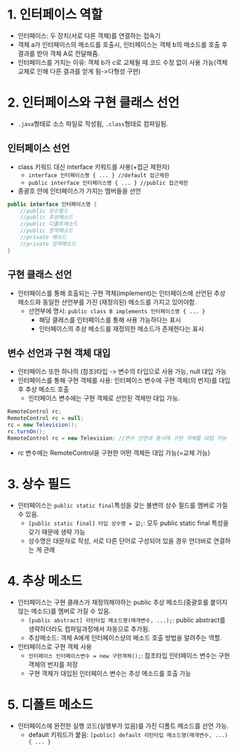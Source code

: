 # 1. 인터페이스 역할
- 인터페이스: 두 장치(서로 다른 객체)를 연결하는 접속기
- 객체 a가 인터페이스의 메소드를 호출시, 인터페이스는 객체 b의 메소드를 호출 후 결과를 받아 객체 A로 전달해줌.
- 인터페이스를 거치는 이유: 객체 b가 c로 교체될 때 코드 수정 없이 사용 가능(객체 교체로 인해 다른 결과를 얻게 됨->다형성 구현)
# 2. 인터페이스와 구현 클래스 선언
- `.java`형태로 소스 파일로 작성됨, `.class`형태로 컴파일됨.
## 인터페이스 선언
- class 키워드 대신 interface 키워드를 사용(+접근 제한자)
  - `interface 인터페이스명 { ... } //default 접근제한`
  - `public interface 인터페이스명 { ... } //public 접근제한`
- 중괄호 안에 인터페이스가 가지는 멤버들을 선언
```java
public interface 인터페이스명 {
    //public 상수필드
    //public 추상메소드
    //public 디폴트메소드
    //public 정적메소드
    //private 메소드
    //private 정적메소드
}
```
## 구현 클래스 선언
- 인터페이스를 통해 호출되는 구현 객체(implement)는 인터페이스에 선언된 추상 메소드와 동일한 선언부를 가진 (재정의된) 메소드를 가지고 있어야함.
  - 선언부에 명시: `public class B implements 인터페이스명 { ... }`
    - 해당 클래스를 인터페이스를 통해 사용 가능하다는 표시
    - 인터페이스의 추상 메소드를 재정의한 메소드가 존재한다는 표시
## 변수 선언과 구현 객체 대입
- 인터페이스 또한 하나의 (참조)타입 -> 변수의 타입으로 사용 가능, null 대입 가능
- 인터페이스를 통해 구현 객체를 사용: 인터페이스 변수에 구현 객체(의 번지)를 대입 후 추상 메소드 호출
  - 인터페이스 변수에는 구현 객체로 선언된 객체만 대입 가능.
```java
RemoteControl rc;
RemoteControl rc = null;
rc = new Television();
rc.turnOn();
RemoteControl rc = new Television; //변수 선언과 동시에 구현 객체를 대입 가능
```
- rc 변수에는 RemoteControl을 구현한 어떤 객체든 대입 가능(=교체 가능)
# 3. 상수 필드
- 인터페이스는 `public static final`특성을 갖는 불변의 상수 필드를 멤버로 가질 수 있음.
  - `[public static final] 타입 상수명 = 값;`: 모두 public static final 특성을 갖기 때문에 생략 가능
  - 상수명은 대문자로 작성, 서로 다른 단어로 구성되어 있을 경우 언더바로 연결하는 게 관례
# 4. 추상 메소드
- 인터페이스는 구현 클래스가 재정의해야하는 public 추상 메소드(중괄호를 붙이지 않는 메소드)를 멤버로 가질 수 있음.
  - `[public abstract] 리턴타입 메소드명(매개변수, ...);`: public abstract를 생략하더라도 컴파일과정에서 자동으로 추가됨.
  - 추상메소드: 객체 A에게 인터페이스상의 메소드 호출 방법을 알려주는 역할.
- 인터페이스로 구현 객체 사용
  - `인터페이스 인터페이스변수 = new 구현객체();`: 참조타입 인터페이스 변수는 구현 객체의 번지를 저장
  - 구현 객체가 대입된 인터페이스 변수는 추상 메소드를 호출 가능
# 5. 디폴트 메소드
- 인터페이스에 완전한 실행 코드(실행부가 있음)를 가진 디폴트 메소드를 선언 가능.
  - default 키워드가 붙음: `[public] default 리턴타입 메소드명(매개변수, ...) { ... }`